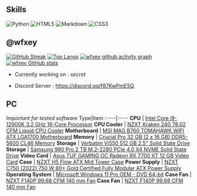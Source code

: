 ## Skills
![Python](https://img.shields.io/badge/Code-Python-informational?style=flat&logo=python&logoColor=white&color=brightgreen) ![HTML5](https://img.shields.io/badge/Code-HTML5-informational?style=flat&logo=html5&logoColor=white&color=brightgreen) ![Markdown](https://img.shields.io/badge/markdown-%23000000.svg?style=for-the-badge&logo=markdown&logoColor=white) ![CSS3](https://img.shields.io/badge/css3-%231572B6.svg?style=for-the-badge&logo=css3&logoColor=white)
## @wfxey

[![GitHub Streak](http://github-readme-streak-stats.herokuapp.com?user=wfxey&theme=dark)](https://github.com/wfxey)
[![Top Langs](https://github-readme-stats.vercel.app/api/top-langs/?username=wfxey&layout=compact&theme=dark)](https://github.com/wfxey)
[![wfxey github activity graph](https://github-readme-activity-graph.vercel.app/graph?username=wfxey&theme=tokyo-night&height=300&area=true)](https://github.com/wfxey)
[![wfxey GitHub stats](https://github-readme-stats.vercel.app/api?username=wfxey&show_icons=true&layout=compact&theme=dark)](https://github.com/wfxey)

- Currently working on : *secret*

- Discord Server : https://discord.gg/f87KwPmE5Q

## PC 
*Important for tested software*
Type|Item
:----|:----
**CPU** | [Intel Core i9-12900K 3.2 GHz 16-Core Processor](https://de.pcpartpicker.com/product/gGH7YJ/intel-core-i9-12900k-32-ghz-8-core-processor-bx8071512900k)
**CPU Cooler** | [NZXT Kraken 240 78.02 CFM Liquid CPU Cooler](https://de.pcpartpicker.com/product/LDqrxr/nzxt-kraken-240-7802-cfm-liquid-cpu-cooler-rl-kn240-b1)
**Motherboard** | [MSI MAG B760 TOMAHAWK WIFI ATX LGA1700 Motherboard](https://de.pcpartpicker.com/product/CxLFf7/msi-mag-b760-tomahawk-wifi-atx-lga1700-motherboard-mag-b760-tomahawk-wifi)
**Memory** | [Crucial Pro 32 GB (2 x 16 GB) DDR5-5600 CL46 Memory](https://de.pcpartpicker.com/product/3L9wrH/crucial-pro-32-gb-2-x-16-gb-ddr5-5600-cl46-memory-cp2k16g56c46u5)
**Storage** | [Verbatim Vi550 512 GB 2.5" Solid State Drive](https://de.pcpartpicker.com/product/PPtQzy/verbatim-vi550-512-gb-25-solid-state-drive-49352)
**Storage** | [Samsung 990 Pro 2 TB M.2-2280 PCIe 4.0 X4 NVME Solid State Drive](https://de.pcpartpicker.com/product/34ytt6/samsung-990-pro-2-tb-m2-2280-pcie-40-x4-nvme-solid-state-drive-mz-v9p2t0bw)
**Video Card** | [Asus TUF GAMING OC Radeon RX 7700 XT 12 GB Video Card](https://de.pcpartpicker.com/product/W8P8TW/asus-tuf-gaming-oc-radeon-rx-7700-xt-12-gb-video-card-tuf-rx7700xt-o12g-gaming)
**Case** | [NZXT H5 Flow ATX Mid Tower Case](https://de.pcpartpicker.com/product/RY4Ycf/nzxt-h5-flow-atx-mid-tower-case-cc-h51fb-01)
**Power Supply** | [NZXT C750 (2022) 750 W 80+ Gold Certified Fully Modular ATX Power Supply](https://de.pcpartpicker.com/product/ZCQcCJ/nzxt-c750-2022-750-w-80-gold-certified-fully-modular-atx-power-supply-pa-7g1bb-us)
**Operating System** | [Microsoft Windows 11 Pro OEM - DVD 64-bit](https://de.pcpartpicker.com/product/yjbTwP/microsoft-windows-11-pro-oem-dvd-64-bit-fqc-10529)
**Case Fan** | [NZXT F140P 99.68 CFM 140 mm Fan](https://de.pcpartpicker.com/product/VpPQzy/nzxt-f140p-9968-cfm-140-mm-fan-rf-p14sf-b1)
**Case Fan** | [NZXT F140P 99.68 CFM 140 mm Fan](https://de.pcpartpicker.com/product/VpPQzy/nzxt-f140p-9968-cfm-140-mm-fan-rf-p14sf-b1) 
